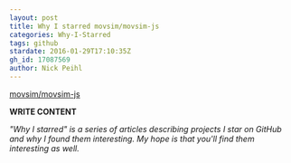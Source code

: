 ```yaml
---
layout: post
title: Why I starred movsim/movsim-js
categories: Why-I-Starred
tags: github
stardate: 2016-01-29T17:10:35Z
gh_id: 17087569
author: Nick Peihl
---
```


[movsim/movsim-js](https://github.com/movsim/movsim-js)

**WRITE CONTENT**

*"Why I starred" is a series of articles describing projects I star on GitHub and why I found them interesting. My hope is that you'll find them interesting as well.*

